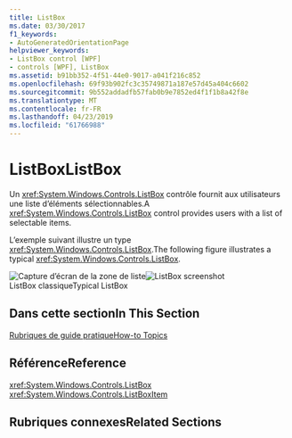 ```yaml
---
title: ListBox
ms.date: 03/30/2017
f1_keywords:
- AutoGeneratedOrientationPage
helpviewer_keywords:
- ListBox control [WPF]
- controls [WPF], ListBox
ms.assetid: b91bb352-4f51-44e0-9017-a041f216c852
ms.openlocfilehash: 69f93b902fc3c35749871a187e57d45a404c6602
ms.sourcegitcommit: 9b552addadfb57fab0b9e7852ed4f1f1b8a42f8e
ms.translationtype: MT
ms.contentlocale: fr-FR
ms.lasthandoff: 04/23/2019
ms.locfileid: "61766988"
---
```

# <a name="listbox"></a><span data-ttu-id="ba69e-102">ListBox</span><span class="sxs-lookup"><span data-stu-id="ba69e-102">ListBox</span></span>
<span data-ttu-id="ba69e-103">Un <xref:System.Windows.Controls.ListBox> contrôle fournit aux utilisateurs une liste d’éléments sélectionnables.</span><span class="sxs-lookup"><span data-stu-id="ba69e-103">A <xref:System.Windows.Controls.ListBox> control provides users with a list of selectable items.</span></span>  
  
 <span data-ttu-id="ba69e-104">L’exemple suivant illustre un type <xref:System.Windows.Controls.ListBox>.</span><span class="sxs-lookup"><span data-stu-id="ba69e-104">The following figure illustrates a typical <xref:System.Windows.Controls.ListBox>.</span></span>  
  
 <span data-ttu-id="ba69e-105">![Capture d’écran de la zone de liste](./media/ss-ctl-listbox.gif "SS_CTL_listbox")</span><span class="sxs-lookup"><span data-stu-id="ba69e-105">![ListBox screenshot](./media/ss-ctl-listbox.gif "SS_CTL_listbox")</span></span>  
<span data-ttu-id="ba69e-106">ListBox classique</span><span class="sxs-lookup"><span data-stu-id="ba69e-106">Typical ListBox</span></span>  
  
## <a name="in-this-section"></a><span data-ttu-id="ba69e-107">Dans cette section</span><span class="sxs-lookup"><span data-stu-id="ba69e-107">In This Section</span></span>  
 [<span data-ttu-id="ba69e-108">Rubriques de guide pratique</span><span class="sxs-lookup"><span data-stu-id="ba69e-108">How-to Topics</span></span>](listbox-how-to-topics.md)  
  
## <a name="reference"></a><span data-ttu-id="ba69e-109">Référence</span><span class="sxs-lookup"><span data-stu-id="ba69e-109">Reference</span></span>  
 <xref:System.Windows.Controls.ListBox>  
  <xref:System.Windows.Controls.ListBoxItem>  
  
## <a name="related-sections"></a><span data-ttu-id="ba69e-110">Rubriques connexes</span><span class="sxs-lookup"><span data-stu-id="ba69e-110">Related Sections</span></span>
